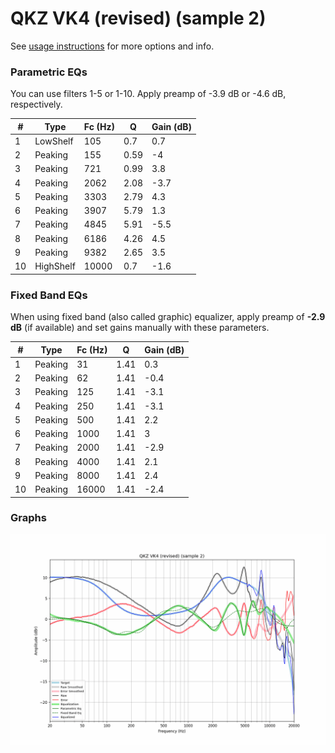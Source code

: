 # QKZ VK4 (revised) (sample 2)
See [usage instructions](https://github.com/jaakkopasanen/AutoEq#usage) for more options and info.

### Parametric EQs
You can use filters 1-5 or 1-10. Apply preamp of -3.9 dB or -4.6 dB, respectively.

|   # | Type      |   Fc (Hz) |    Q |   Gain (dB) |
|-----|-----------|-----------|------|-------------|
|   1 | LowShelf  |       105 | 0.7  |         0.7 |
|   2 | Peaking   |       155 | 0.59 |        -4   |
|   3 | Peaking   |       721 | 0.99 |         3.8 |
|   4 | Peaking   |      2062 | 2.08 |        -3.7 |
|   5 | Peaking   |      3303 | 2.79 |         4.3 |
|   6 | Peaking   |      3907 | 5.79 |         1.3 |
|   7 | Peaking   |      4845 | 5.91 |        -5.5 |
|   8 | Peaking   |      6186 | 4.26 |         4.5 |
|   9 | Peaking   |      9382 | 2.65 |         3.5 |
|  10 | HighShelf |     10000 | 0.7  |        -1.6 |

### Fixed Band EQs
When using fixed band (also called graphic) equalizer, apply preamp of **-2.9 dB** (if available) and set gains manually with these parameters.

|   # | Type    |   Fc (Hz) |    Q |   Gain (dB) |
|-----|---------|-----------|------|-------------|
|   1 | Peaking |        31 | 1.41 |         0.3 |
|   2 | Peaking |        62 | 1.41 |        -0.4 |
|   3 | Peaking |       125 | 1.41 |        -3.1 |
|   4 | Peaking |       250 | 1.41 |        -3.1 |
|   5 | Peaking |       500 | 1.41 |         2.2 |
|   6 | Peaking |      1000 | 1.41 |         3   |
|   7 | Peaking |      2000 | 1.41 |        -2.9 |
|   8 | Peaking |      4000 | 1.41 |         2.1 |
|   9 | Peaking |      8000 | 1.41 |         2.4 |
|  10 | Peaking |     16000 | 1.41 |        -2.4 |

### Graphs
![](./QKZ%20VK4%20(revised)%20(sample%202).png)
